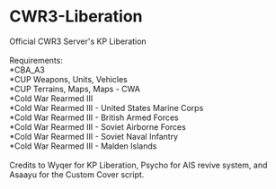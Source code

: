 # CWR3-Liberation
Official CWR3 Server's KP Liberation\
<br/>
Requirements:\
*CBA_A3\
*CUP Weapons, Units, Vehicles\
*CUP Terrains, Maps, Maps - CWA\
*Cold War Rearmed III\
*Cold War Rearmed III - United States Marine Corps\
*Cold War Rearmed III - British Armed Forces\
*Cold War Rearmed III - Soviet Airborne Forces\
*Cold War Rearmed III - Soviet Naval Infantry\
*Cold War Rearmed III - Malden Islands\
<br/>
Credits to Wyqer for KP Liberation, Psycho for AIS revive system, and Asaayu for the Custom Cover script.
